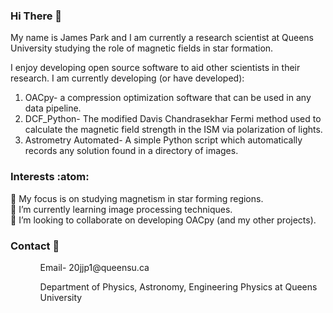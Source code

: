 ### Hi There 👋
My name is James Park and I am currently a research scientist at Queens University studying the role of magnetic fields in star formation.

I enjoy developing open source software to aid other scientists in their research. 
I am currently developing (or have developed):
<ol>  
    <li> OACpy- a compression optimization software that can be used in any data pipeline.</li>
    <li> DCF_Python- The modified Davis Chandrasekhar Fermi method used to calculate the magnetic field strength in the ISM via polarization of lights. </li>
    <li> Astrometry Automated- A simple Python script which automatically records any solution found in a directory of images. </li>
</ol>

### Interests :atom:
🔭 My focus is on studying magnetism in star forming regions.
<br>
🌱 I’m currently learning image processing techniques.
<br>
👯 I’m looking to collaborate on developing OACpy (and my other projects).


### Contact :bookmark_tabs: 
<ol>
    <ul>Email- 20jjp1@queensu.ca </ul>   
    <ul>Department of Physics, Astronomy, Engineering Physics at Queens University</ul>
</ol>
